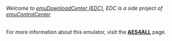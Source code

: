 ###### Welcome to [emuDownloadCenter (EDC)](https://github.com/PhoenixInteractiveNL/emuDownloadCenter/wiki/), EDC is a side project of [emuControlCenter](https://github.com/PhoenixInteractiveNL/emuControlCenter/wiki/)

For more information about this emulator, visit the [**AES4ALL**](https://github.com/PhoenixInteractiveNL/emuDownloadCenter/wiki/Emulator-aes4all#menu) page.
